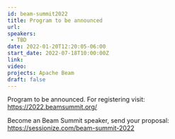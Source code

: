 ```yaml
---
id: beam-summit2022
title: Program to be announced
url: 
speakers:
 - TBD
date: 2022-01-20T12:20:05-06:00
start_date: 2022-07-18T10:00:00Z
link:
video:
projects: Apache Beam
draft: false
---
```


Program to be announced. For registering visit: https://2022.beamsummit.org/ 


Become an Beam Summit speaker, send your proposal: 
https://sessionize.com/beam-summit-2022
